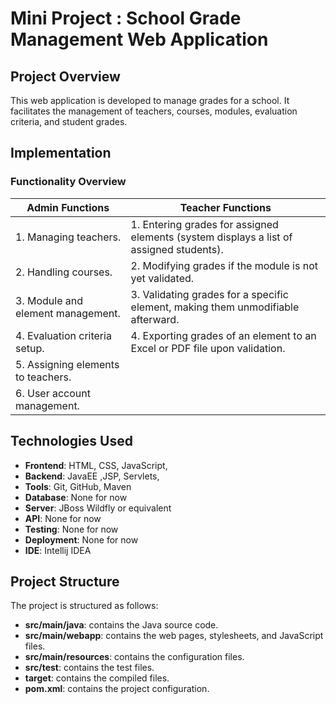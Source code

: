 # Mini Project : School Grade Management Web Application

## Project Overview

This web application is developed to manage grades for a school. It facilitates the management of teachers, courses, modules, evaluation criteria, and student grades.

## Implementation

### Functionality Overview

| **Admin Functions**                | **Teacher Functions**                                                                   |
|------------------------------------|-----------------------------------------------------------------------------------------|
| 1. Managing teachers.              | 1. Entering grades for assigned elements (system displays a list of assigned students). |
| 2. Handling courses.               | 2. Modifying grades if the module is not yet validated.                                 |
| 3. Module and element management.  | 3. Validating grades for a specific element, making them unmodifiable afterward.        |
| 4. Evaluation criteria setup.      | 4. Exporting grades of an element to an Excel or PDF file upon validation.              |
| 5. Assigning elements to teachers. |                                                                                         |
| 6. User account management.        |                                                                                         |

## Technologies Used

- **Frontend**: HTML, CSS, JavaScript,
- **Backend**: JavaEE ,JSP, Servlets, 
- **Tools**: Git, GitHub, Maven
- **Database**: None for now
- **Server**: JBoss Wildfly or equivalent
- **API**: None for now
- **Testing**: None for now
- **Deployment**: None for now
- **IDE**: Intellij IDEA

## Project Structure

The project is structured as follows:

- **src/main/java**: contains the Java source code.
- **src/main/webapp**: contains the web pages, stylesheets, and JavaScript files.
- **src/main/resources**: contains the configuration files.
- **src/test**: contains the test files.
- **target**: contains the compiled files.
- **pom.xml**: contains the project configuration.

